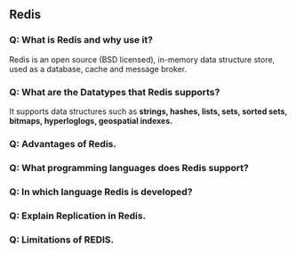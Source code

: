 ## Redis

### Q: What is Redis and why use it?
Redis is an open source (BSD licensed), in-memory data structure store, used as a database, cache and message broker. 

### Q: What are the Datatypes that Redis supports?
It supports data structures such as **strings, hashes, lists, sets, sorted sets, bitmaps, hyperloglogs, geospatial indexes.**

### Q: Advantages of Redis.
### Q: What programming languages does Redis support?
### Q: In which language Redis is developed?
### Q: Explain Replication in Redis.
### Q: Limitations of REDIS.
